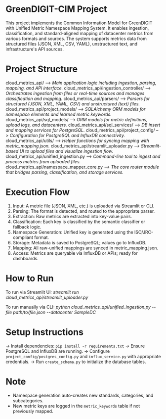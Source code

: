 # GreenDIGIT-CIM Project
This project implements the Common Information Model for GreenDIGIT with Unified Metric Namespace Mapping System. It enables ingestion, classification, and standard-aligned mapping of datacenter metrics from various formats and sources. The system supports metrics data from structured files (JSON, XML, CSV, YAML), unstructured text, and infrastructure's API sources.

# Project Structure
cloud_metrics_api/ –> _Main application logic including ingestion, parsing, mapping, and API interface._
cloud_metrics_api/ingestion_controller/ –> _Orchestrates ingestion from files or real-time sources and manages classification and mapping._
cloud_metrics_api/parsers/ –> _Parsers for structured (JSON, XML, YAML, CSV) and unstructured (text) files._
cloud_metrics_api/project_models/ –> _SQLAlchemy ORM models for namespace elements and learned metric keywords._
cloud_metrics_api/sql_models/ –> _ORM models for metric definitions, upload logs, and datacenters._
cloud_metrics_api/sql_services/ –> _DB insert and mapping services for PostgreSQL._
cloud_metrics_api/project_config/ –> _Configuration for PostgreSQL and InfluxDB connectivity._
cloud_metrics_api/utils/ –> _Helper functions for syncing mapping with metric_mapping.json._
cloud_metrics_api/streamlit_uploader.py –> _Streamlit-based UI to upload files and visualize ingestion flow._
cloud_metrics_api/unified_ingestion.py –> _Command-line tool to ingest and process metrics from uploaded files._
cloud_metrics_api/namespace_mapper_core.py –> _The core router module that bridges parsing, classification, and storage services._

# Execution Flow
1. Input: A metric file (JSON, XML, etc.) is uploaded via Streamlit or CLI.
2. Parsing: The format is detected, and routed to the appropriate parser.
3. Extraction: Raw metrics are extracted into key-value pairs.
4. Classification: Each key is classified by the semantic classifier or fallback logic.
5. Namespace Generation: Unified key is generated using the ISO/JRC-compliant format.
6. Storage: Metadata is saved to PostgreSQL; values go to InfluxDB.
7. Mapping: All raw-unified mappings are synced in metric_mapping.json.
8. Access: Metrics are queryable via InfluxDB or APIs; ready for dashboards.

# How to Run
To run via Streamlit UI:
_streamlit run cloud_metrics_api/streamlit_uploader.py_

To run manually via CLI:
_python cloud_metrics_api/unified_ingestion.py --file path/to/file.json --datacenter SampleDC_

# Setup Instructions
-> Install dependencies: `pip install -r requirements.txt`
-> Ensure PostgreSQL and InfluxDB are running.
-> Configure `project_config/postgres_config.py` and `influx_service.py` with appropriate credentials.
-> Run `create_schema.py` to initialize the database tables.

# Note
- Namespace generation auto-creates new standards, categories, and subcategories.
- New metric keys are logged in the `metric_keywords` table if not previously mapped.
